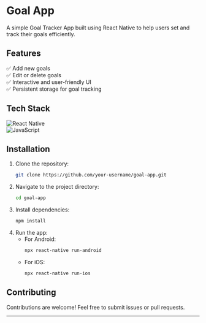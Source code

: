 # Goal App  

A simple Goal Tracker App built using React Native to help users set and track their goals efficiently.  

## Features  
✅ Add new goals  
✅ Edit or delete goals  
✅ Interactive and user-friendly UI  
✅ Persistent storage for goal tracking  

## Tech Stack  
![React Native](https://img.shields.io/badge/React%20Native-20232A?style=for-the-badge&logo=react&logoColor=61DAFB)  
![JavaScript](https://img.shields.io/badge/JavaScript-F7DF1E?style=for-the-badge&logo=javascript&logoColor=black) 

## Installation  

1. Clone the repository:  
   ```sh
   git clone https://github.com/your-username/goal-app.git
   ```
2. Navigate to the project directory:  
   ```sh
   cd goal-app
   ```
3. Install dependencies:  
   ```sh
   npm install
   ```
4. Run the app:  
   - For Android:  
     ```sh
     npx react-native run-android
     ```
   - For iOS:  
     ```sh
     npx react-native run-ios
     ```

## Contributing  
Contributions are welcome! Feel free to submit issues or pull requests.  

---
